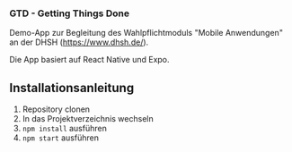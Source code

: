 ### GTD - Getting Things Done

Demo-App zur Begleitung des Wahlpflichtmoduls "Mobile Anwendungen" an der DHSH (https://www.dhsh.de/).

Die App basiert auf React Native und Expo.

## Installationsanleitung

1. Repository clonen
2. In das Projektverzeichnis wechseln
3. `npm install` ausführen
4. `npm start` ausführen